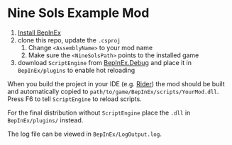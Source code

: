 # Nine Sols Example Mod

1. [Install BepInEx](https://docs.bepinex.dev/articles/user_guide/installation/index.html)
2. clone this repo, update the `.csproj`
    1. Change `<AssemblyName>` to your mod name
    2. Make sure the `<NineSolsPath>` points to the installed game
3. download `ScriptEngine` from [BepInEx.Debug](https://github.com/BepInEx/BepInEx.Debug/releases/tag/r10)
   and place it in `BepInEx/plugins` to enable hot reloading

When you build the project in your IDE (e.g. [Rider](https://www.jetbrains.com/de-de/rider/)) the mod should be built
and automatically copied to `path/to/game/BepInEx/scripts/YourMod.dll`.
Press F6 to tell `ScriptEngine` to reload scripts.

For the final distribution without `ScriptEngine` place the `.dll` in `BepInEx/plugins/` instead.

The log file can be viewed in `BepInEx/LogOutput.log`.
